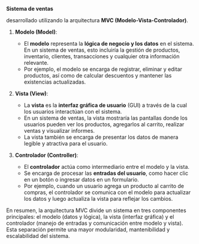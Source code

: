 **Sistema de ventas**

desarrollado utilizando la arquitectura **MVC (Modelo-Vista-Controlador)**.

1. **Modelo (Model)**:
    - El **modelo** representa la **lógica de negocio y los datos** en el sistema. En un sistema de ventas, esto incluiría la gestión de productos, inventario, clientes, transacciones y cualquier otra información relevante.
    - Por ejemplo, el modelo se encarga de registrar, eliminar y editar productos, así como de calcular descuentos y mantener las existencias actualizadas.

2. **Vista (View)**:
    - La **vista** es la **interfaz gráfica de usuario** (GUI) a través de la cual los usuarios interactúan con el sistema.
    - En un sistema de ventas, la vista mostraría las pantallas donde los usuarios pueden ver los productos, agregarlos al carrito, realizar ventas y visualizar informes.
    - La vista también se encarga de presentar los datos de manera legible y atractiva para el usuario.

3. **Controlador (Controller)**:
    - El **controlador** actúa como intermediario entre el modelo y la vista.
    - Se encarga de procesar las **entradas del usuario**, como hacer clic en un botón o ingresar datos en un formulario.
    - Por ejemplo, cuando un usuario agrega un producto al carrito de compras, el controlador se comunica con el modelo para actualizar los datos y luego actualiza la vista para reflejar los cambios.

En resumen, la arquitectura MVC divide un sistema en tres componentes principales: el modelo (datos y lógica), la vista (interfaz gráfica) y el controlador (manejo de entradas y comunicación entre modelo y vista). Esta separación permite una mayor modularidad, mantenibilidad y escalabilidad del sistema.



